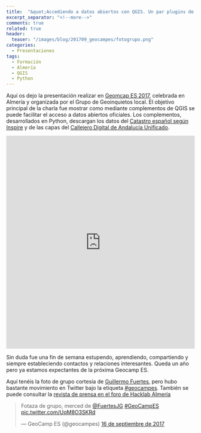 ```yaml
---
title:  "&quot;Accediendo a datos abiertos con QGIS. Un par plugins de ejemplo.&quot; Geocamp ES 2017 Almería"
excerpt_separator: "<!--more-->"
comments: true
related: true
header:
  teaser: "/images/blog/201709_geocampes/fotogrupo.png"
categories: 
  - Presentaciones
tags:
  - Formación
  - Almería
  - QGIS
  - Python
---
```


Aquí os dejo la presentación realizar en [Geomcap ES 2017](http://2017.geocamp.es/), celebrada en Almería y organizada por el Grupo de Geoinquietos local. El objetivo principal de la charla fue mostrar como mediante complementos de QGIS se puede facilitar el acceso a datos abiertos oficiales. Los complementos, desarrollados en Python, descargan los datos del [Catastro español según Inspire](http://www.sigdeletras.com/2017/blog/plugin-de-qgis-para-descarga-de-datos-catastrales-inspire/) y de las capas del [Callejero Digital de Andalucía Unificado](http://www.sigdeletras.com/2017/blog/cdau-downloader-plugin-de-qgis-para-la-descarga-del-callejero-de-andalucia/).


<!--more-->
<style>
.responsive-wrap iframe{ max-width: 100%;}
</style>
<div class="responsive-wrap">
<!-- this is the embed code provided by Google -->
  <iframe src="https://docs.google.com/presentation/d/e/2PACX-1vT3KBPleI2hYwmtaf8xPPanzLMFXpaISrHJpX8eOP_njHZ7PvDfgNIccvqjPBvKxjdpX3HhS7O69L1F/embed?start=false&loop=false&delayms=5000" frameborder="0" width="960" height="569" allowfullscreen="true" mozallowfullscreen="true" webkitallowfullscreen="true"></iframe>
<!-- Google embed ends -->
</div>


Sin duda fue una fin de semana estupendo, aprendiendo, compartiendo y siempre estableciendo contactos y relaciones interesantes. Queda un año pero ya estamos expectantes de la próxima Geocamp ES.

Aquí tenéis la foto de grupo cortesía de [Guillermo Fuertes](https://twitter.com/FuertesJG), pero hubo bastante movimiento en Twitter bajo la etiqueta [#geocampes](https://twitter.com/search?q=geocampes&src=typd). También se puede consultar la [revista de prensa en el foro de Hacklab Almería](https://foro.hacklabalmeria.net/t/revista-de-prensa-geocamp-es-2017/8836)

<blockquote class="twitter-tweet" data-lang="es"><p lang="es" dir="ltr">Fotaza de grupo, merced de <a href="https://twitter.com/FuertesJG">@FuertesJG</a> <a href="https://twitter.com/hashtag/GeoCampES?src=hash">#GeoCampES</a> <a href="https://t.co/UqM8O3SKRd">pic.twitter.com/UqM8O3SKRd</a></p>&mdash; GeoCamp ES (@geocampes) <a href="https://twitter.com/geocampes/status/909127983931289608">16 de septiembre de 2017</a></blockquote>
<script async src="//platform.twitter.com/widgets.js" charset="utf-8"></script>
